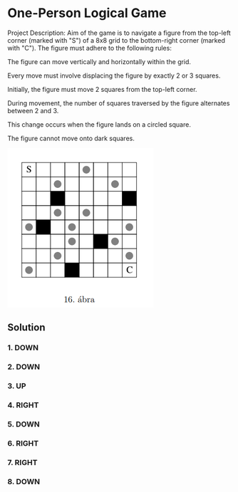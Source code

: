 # One-Person Logical Game

 

Project Description:
Aim of the game is to navigate a figure from the top-left corner (marked with "S") of a 8x8 grid to the bottom-right corner (marked with "C"). The figure must adhere to the following rules:

The figure can move vertically and horizontally within the grid.

Every move must involve displacing the figure by exactly 2 or 3 squares.

Initially, the figure must move 2 squares from the top-left corner.

During movement, the number of squares traversed by the figure alternates between 2 and 3. 

This change occurs when the figure lands on a circled square.

The figure cannot move onto dark squares.

![](/assets/puzzlegame.png)

## Solution

###  1. DOWN
###  2. DOWN
###  3. UP
###  4. RIGHT
###  5. DOWN
###  6. RIGHT
###  7. RIGHT
###  8. DOWN


